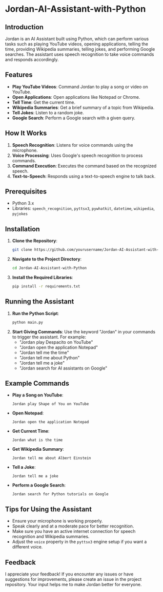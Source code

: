 # Jordan-AI-Assistant-with-Python

## Introduction

Jordan is an AI Assistant built using Python, which can perform various tasks such as playing YouTube videos, opening applications, telling the time, providing Wikipedia summaries, telling jokes, and performing Google searches. The assistant uses speech recognition to take voice commands and responds accordingly.

## Features

- **Play YouTube Videos**: Command Jordan to play a song or video on YouTube.
- **Open Applications**: Open applications like Notepad or Chrome.
- **Tell Time**: Get the current time.
- **Wikipedia Summaries**: Get a brief summary of a topic from Wikipedia.
- **Tell Jokes**: Listen to a random joke.
- **Google Search**: Perform a Google search with a given query.

## How It Works

1. **Speech Recognition**: Listens for voice commands using the microphone.
2. **Voice Processing**: Uses Google's speech recognition to process commands.
3. **Command Execution**: Executes the command based on the recognized speech.
4. **Text-to-Speech**: Responds using a text-to-speech engine to talk back.

## Prerequisites

- Python 3.x
- Libraries: `speech_recognition`, `pyttsx3`, `pywhatkit`, `datetime`, `wikipedia`, `pyjokes`

## Installation

1. **Clone the Repository**:
   ```sh
   git clone https://github.com/yourusername/Jordan-AI-Assistant-with-Python.git
   ```
2. **Navigate to the Project Directory**:
   ```sh
   cd Jordan-AI-Assistant-with-Python
   ```
3. **Install the Required Libraries**:
   ```sh
   pip install -r requirements.txt
   ```

## Running the Assistant

1. **Run the Python Script**:
   ```sh
   python main.py
   ```
2. **Start Giving Commands**: Use the keyword "Jordan" in your commands to trigger the assistant. For example:
   - "Jordan play Despacito on YouTube"
   - "Jordan open the application Notepad"
   - "Jordan tell me the time"
   - "Jordan tell me about Python"
   - "Jordan tell me a joke"
   - "Jordan search for AI assistants on Google"

## Example Commands

- **Play a Song on YouTube**:
  ```
  Jordan play Shape of You on YouTube
  ```
- **Open Notepad**:
  ```
  Jordan open the application Notepad
  ```
- **Get Current Time**:
  ```
  Jordan what is the time
  ```
- **Get Wikipedia Summary**:
  ```
  Jordan tell me about Albert Einstein
  ```
- **Tell a Joke**:
  ```
  Jordan tell me a joke
  ```
- **Perform a Google Search**:
  ```
  Jordan search for Python tutorials on Google
  ```

## Tips for Using the Assistant

- Ensure your microphone is working properly.
- Speak clearly and at a moderate pace for better recognition.
- Make sure you have an active internet connection for speech recognition and Wikipedia summaries.
- Adjust the `voice` property in the `pyttsx3` engine setup if you want a different voice.

## Feedback

I appreciate your feedback! If you encounter any issues or have suggestions for improvements, please create an issue in the project repository. Your input helps me to make Jordan better for everyone.
